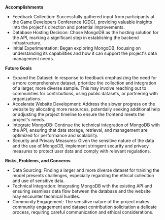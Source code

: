 **Accomplishments**
  - Feedback Collection: Successfully gathered input from participants at the Game Developers Conference (GDC), providing valuable insights into the project's direction and potential improvements.
  - Database Hosting Decision: Chose MongoDB as the hosting solution for the API, marking a significant step in establishing the backend infrastructure.
  - Initial Experimentation: Began exploring MongoDB, focusing on understanding its capabilities and how it can support the project's data management needs.
    
**Future Goals**
  - Expand the Dataset: In response to feedback emphasizing the need for a more comprehensive dataset, prioritize the collection and integration of a larger, more diverse sample. This may involve reaching out to communities for contributions, using public datasets, or partnering with organizations.
  - Accelerate Website Development: Address the slower progress on the website by allocating more resources, potentially seeking additional help or adjusting the project timeline to ensure the frontend meets the project's needs.
  - Integrate MongoDB: Continue the technical integration of MongoDB with the API, ensuring that data storage, retrieval, and management are optimized for performance and scalability.
  - Security and Privacy Measures: Given the sensitive nature of the data and the use of MongoDB, implement stringent security and privacy measures to protect user data and comply with relevant regulations.
    
**Risks, Problems, and Concerns**
  - Data Sourcing: Finding a larger and more diverse dataset for training the model presents challenges, especially regarding the ethical collection and use of sensitive data.
  - Technical Integration: Integrating MongoDB with the existing API and ensuring seamless data flow between the database and the website may encounter technical hurdles.
  - Community Engagement: The sensitive nature of the project makes community engagement and dataset contribution solicitation a delicate process, requiring careful communication and ethical considerations.
